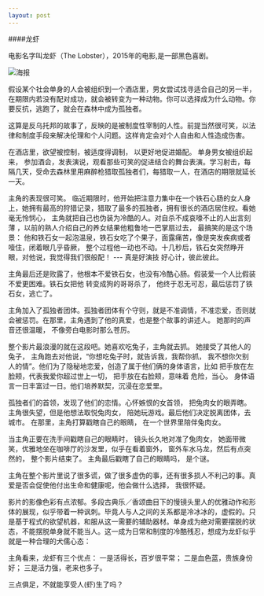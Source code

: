 ```yaml
---
layout: post
---
```


####龙虾

电影名字叫龙虾（The Lobster），2015年的电影,是一部黑色喜剧。

![海报](http://img3.douban.com/view/photo/photo/public/p2291097864.jpg)

假设某个社会单身的人会被组织到一个酒店里，男女尝试找寻适合自己的另一半， 在期限内若没有配对成功，就会被转变为一种动物。你可以选择成为什么动物。你要反抗，逃跑了，就会在森林中成为孤独者。

这算是反乌托邦的故事了，反映的是被制度性宰制的人性。前提当然很可笑，以法律和制度手段来解决伦理和个人问题。这样肯定会对个人自由和人性造成伤害。

  在酒店里，欲望被控制，被适度得调制， 以更好地促进婚配。 单身男女被组织起来， 参加酒会，发表演说，观看那些可笑的促进结合的舞台表演。学习射击，每隔几天，受命去森林里用麻醉枪猎取孤独者们，每猎取一人，在酒店的期限就延长一天。 

  主角的表现很可笑。 临近期限时，他开始把注意力集中在一个铁石心肠的女人身上，她拥有最高的狩猎记录，猎取了最多的孤独者，拥有很长的酒店居住权。看她毫无怜悯心， 主角就把自己也伪装为冷酷的人。对自杀不成哀嚎不止的人出言刻薄 ，以前的熟人介绍自己的养女结果他粗鲁地一巴掌扇过去， 最搞笑的是这个场景： 他和铁石女一起泡温泉，铁石女吃了个果子，面露痛苦，像是突发疾病或者噎住，闭着眼几乎昏厥， 整个过程他一动也不动。十几秒后，铁石女突然睁开眼，对他说，我觉得我们很般配！ --- 真是好演技 好心计，彼此彼此。

   主角最后还是败露了，他根本不爱铁石女，也没有冷酷心肠。假装爱一个人比假装不爱更困难。铁石女把他 转变成狗的哥哥杀了， 他终于忍无可忍，最后惩罚了铁石女，逃亡了。
   
   主角加入了孤独者团体。孤独者团体有个守则，就是不准调情，不准恋爱，否则就会被惩罚。在那里，主角遇到了他的真爱，也是整个故事的讲述人。 她那时的声音还很温暖， 不像旁白电影时那么苍厉。
   
   整个影片最浪漫的就在这段吧。她喜欢吃兔子，主角就去抓。 她接受了其他人的兔子， 主角跑去对他说，“你想吃兔子时，就告诉我，我帮你抓， 我不想你欠别人的情”。他们为了隐秘地恋爱，创造了属于他们俩的身体语言，比如 把手放在左脸颊，代表我爱你超过世上一切， 把手放在右脸颊，意味着 危险，当心。 身体语言一日丰富过一日。他们培养默契，沉浸在恋爱里。
   
   孤独者们的首领，发现了他们的恋情。心怀嫉恨的女首领， 把兔肉女的眼弄瞎。主角很失望，但是他想法取悦兔肉女， 陪她玩游戏。最后他们决定脱离团体，去城市。 在那里，主角打算戳瞎自己的眼睛， 在一个世界里陪伴兔肉女。
   
   当主角正要在洗手间戳瞎自己的眼睛时， 镜头长久地对准了兔肉女， 她面带微笑，优雅地坐在咖啡厅的沙发里，似乎在看着窗外， 窗外车水马龙，然后有点突然的， 整个影片结束了。 主角最后戳瞎了自己的眼睛吗， 是个谜。
   
   主角在整个影片里说了很多谎，做了很多虚伪的事，还有很多损人不利己的事。真爱是否会促使他付出生命和健康呢，他会做什么选择， 我很怀疑。
   

   影片的影像色彩有点浓郁。多段古典乐／香颂曲目下的慢镜头里人的优雅动作和形体的展现，似乎带着一种讽刺。毕竟人与人之间的关系都是冷冰冰的，虚假的。只是基于程式的欲望机器，和服从这一需要的辅助器材。单身成为绝对需要摆脱的状态，不能摆脱单身就不能当人。这一成为日常和制度的冷酷残忍，想成为龙虾似乎就是一种合理的犬儒心态：
   
   主角看来，龙虾有三个优点：
   一是活得长，百岁很平常；
   二是血色蓝，贵族身份好；
   三是活力强，老来也多子。
   
  三点俱足，不就能享受人(虾)生了吗？
   
